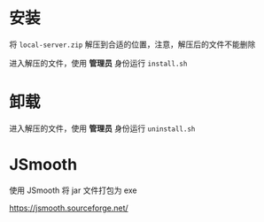 # 安装

将 `local-server.zip` 解压到合适的位置，注意，解压后的文件不能删除

进入解压的文件，使用 **管理员** 身份运行 `install.sh`

# 卸载

进入解压的文件，使用 **管理员** 身份运行 `uninstall.sh`

# JSmooth

使用 JSmooth 将 jar 文件打包为 exe

https://jsmooth.sourceforge.net/